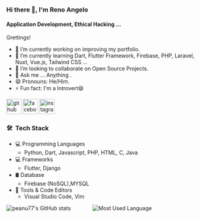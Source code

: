### Hi there 👋, I'm Reno Angelo
#### Application Development, Ethical Hacking ... 
Grettings!

- 🔭 I’m currently working on improving my portfolio. 
- 🌱 I’m currently learning Dart, Flutter Framework, Firebase, PHP, Laravel, Nuxt, Vue.js, Tailwind CSS ... 
- 👯 I’m looking to collaborate on Open Source Projects. 
- 💬 Ask me ... Anything . 
- 😄 Pronouns: He/Him. 
- ⚡ Fun fact: I'm a Introvert😄 


[<img src='https://cdn.jsdelivr.net/npm/simple-icons@3.0.1/icons/github.svg' alt='github' height='40'>](https://github.com/https://www.github.com/peanu77)  [<img src='https://cdn.jsdelivr.net/npm/simple-icons@3.0.1/icons/facebook.svg' alt='facebook' height='40'>](https://www.facebook.com/0x7065616e7574)  [<img src='https://cdn.jsdelivr.net/npm/simple-icons@3.0.1/icons/instagram.svg' alt='instagram' height='40'>](https://www.instagram.com/__pe4nu7__/)  

<h3> 🛠 &nbsp;Tech Stack</h3>

- 💻 Programming Languages
  - Python, Dart, Javascript, PHP, HTML, C, Java 
- 💻 Frameworks
  - Flutter, Django
- 🛢 Database
  - Firebase (NoSQL),MYSQL
- 🔧 Tools & Code Editors
  - Visual Studio Code, Vim

![peanu77's GitHub stats](https://github-readme-stats.vercel.app/api?username=peanu77) &emsp; &emsp; &emsp; ![Most Used Language](https://github-readme-stats-eight-theta.vercel.app/api/top-langs/?username=AVS1508&layout=compact&langs_count=8&theme=algolia)
